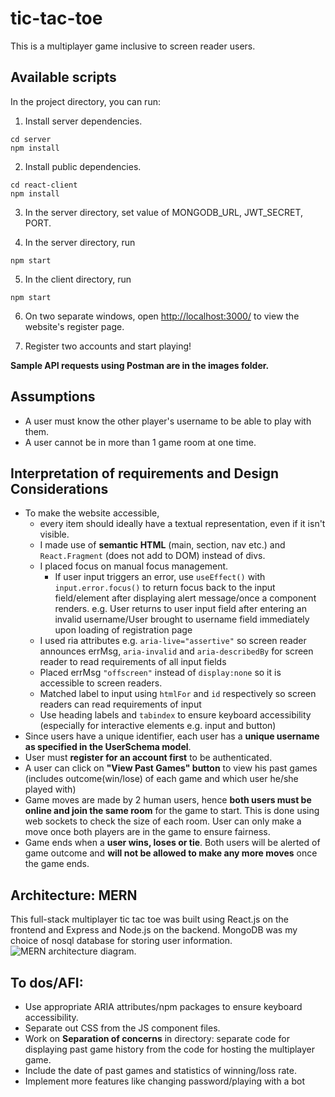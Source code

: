 # tic-tac-toe
This is a multiplayer game inclusive to screen reader users.

## Available scripts
In the project directory, you can run:
1. Install server dependencies.
```
cd server
npm install 
```

2. Install public dependencies.
```
cd react-client
npm install
```

3. In the server directory, set value of MONGODB_URL, JWT_SECRET, PORT.

4. In the server directory, run 
```
npm start
```

5. In the client directory, run
```
npm start
```

6. On two separate windows, open [http://localhost:3000/](http://localhost:3000/) to view the website's register page. 

7. Register two accounts and start playing!

**Sample API requests using Postman are in the images folder.**


## Assumptions
- A user must know the other player's username to be able to play with them.
- A user cannot be in more than 1 game room at one time.

## Interpretation of requirements and Design Considerations
- To make the website accessible,
     - every item should ideally have a textual representation, even if it isn't visible. 
     - I made use of **semantic HTML** (main, section, nav etc.) and `React.Fragment` (does not add to DOM) instead of divs.
     - I placed focus on manual focus management.
        - If user input triggers an error, use `useEffect()` with `input.error.focus()` to return focus back to the input field/element after displaying alert message/once a component renders. e.g. User returns to user input field after entering an invalid username/User brought to username field immediately upon loading of registration page
     - I used ria attributes e.g. `aria-live="assertive"` so screen reader announces errMsg, `aria-invalid` and `aria-describedBy` for screen reader to read requirements of all input fields 
     - Placed errMsg `"offscreen"` instead of `display:none` so it is accessible to screen readers.
     - Matched label to input using `htmlFor` and `id` respectively so screen readers can read requirements of input 
     - Use heading labels and `tabindex` to ensure keyboard accessibility (especially for interactive elements e.g. input and button)
- Since users have a unique identifier, each user has a **unique username as specified in the UserSchema model**. 
- User must **register for an account first** to be authenticated.
- A user can click on **"View Past Games" button** to view his past games (includes outcome(win/lose) of each game and which user he/she played with)
- Game moves are made by 2 human users, hence **both users must be online and join the same room** for the game to start. This is done using web sockets to check the size of each room. User can only make a move once both players are in the game to ensure fairness.
- Game ends when a **user wins, loses or tie**. Both users will be alerted of game outcome and **will not be allowed to make any more moves** once the game ends.

## Architecture: MERN
This full-stack multiplayer tic tac toe was built using React.js on the frontend and Express and Node.js on the backend. MongoDB was my choice of nosql database for storing user information.
![MERN architecture diagram](https://webimages.mongodb.com/_com_assets/cms/mern-stack-b9q1kbudz0.png?auto=format%2Ccompress "MERN architecture diagram").

## To dos/AFI:
- Use appropriate ARIA attributes/npm packages to ensure keyboard accessibility.
- Separate out CSS from the JS component files. 
- Work on **Separation of concerns** in directory: separate code for displaying past game history from the code for hosting the multiplayer game.
- Include the date of past games and statistics of winning/loss rate.
- Implement more features like changing password/playing with a bot

